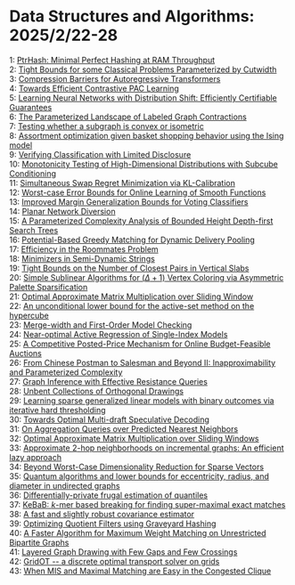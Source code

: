 # Data Structures and Algorithms: 2025/2/22-28  
1: [PtrHash: Minimal Perfect Hashing at RAM Throughput](https://doi.org/10.48550/arXiv.2502.15539)  
2: [Tight Bounds for some Classical Problems Parameterized by Cutwidth](https://doi.org/10.48550/arXiv.2502.15884)  
3: [Compression Barriers for Autoregressive Transformers](https://doi.org/10.48550/arXiv.2502.15955)  
4: [Towards Efficient Contrastive PAC Learning](https://doi.org/10.48550/arXiv.2502.15962)  
5: [Learning Neural Networks with Distribution Shift: Efficiently  Certifiable Guarantees](https://doi.org/10.48550/arXiv.2502.16021)  
6: [The Parameterized Landscape of Labeled Graph Contractions](https://doi.org/10.48550/arXiv.2502.16096)  
7: [Testing whether a subgraph is convex or isometric](https://doi.org/10.48550/arXiv.2502.16193)  
8: [Assortment optimization given basket shopping behavior using the Ising  model](https://doi.org/10.48550/arXiv.2502.16260)  
9: [Verifying Classification with Limited Disclosure](https://doi.org/10.48550/arXiv.2502.16352)  
10: [Monotonicity Testing of High-Dimensional Distributions with Subcube  Conditioning](https://doi.org/10.48550/arXiv.2502.16355)  
11: [Simultaneous Swap Regret Minimization via KL-Calibration](https://doi.org/10.48550/arXiv.2502.16387)  
12: [Worst-case Error Bounds for Online Learning of Smooth Functions](https://doi.org/10.48550/arXiv.2502.16388)  
13: [Improved Margin Generalization Bounds for Voting Classifiers](https://doi.org/10.48550/arXiv.2502.16462)  
14: [Planar Network Diversion](https://doi.org/10.48550/arXiv.2502.16714)  
15: [A Parameterized Complexity Analysis of Bounded Height Depth-first Search  Trees](https://doi.org/10.48550/arXiv.2502.16723)  
16: [Potential-Based Greedy Matching for Dynamic Delivery Pooling](https://doi.org/10.48550/arXiv.2502.16862)  
17: [Efficiency in the Roommates Problem](https://doi.org/10.48550/arXiv.2502.16960)  
18: [Minimizers in Semi-Dynamic Strings](https://doi.org/10.48550/arXiv.2502.17199)  
19: [Tight Bounds on the Number of Closest Pairs in Vertical Slabs](https://doi.org/10.48550/arXiv.2502.17600)  
20: [Simple Sublinear Algorithms for $(\Delta+1)$ Vertex Coloring via  Asymmetric Palette Sparsification](https://doi.org/10.48550/arXiv.2502.17629)  
21: [Optimal Approximate Matrix Multiplication over Sliding Window](https://doi.org/10.48550/arXiv.2502.17940)  
22: [An unconditional lower bound for the active-set method on the hypercube](https://doi.org/10.48550/arXiv.2502.18019)  
23: [Merge-width and First-Order Model Checking](https://doi.org/10.48550/arXiv.2502.18065)  
24: [Near-optimal Active Regression of Single-Index Models](https://doi.org/10.48550/arXiv.2502.18213)  
25: [A Competitive Posted-Price Mechanism for Online Budget-Feasible Auctions](https://doi.org/10.48550/arXiv.2502.18265)  
26: [From Chinese Postman to Salesman and Beyond II: Inapproximability and  Parameterized Complexity](https://doi.org/10.48550/arXiv.2502.18541)  
27: [Graph Inference with Effective Resistance Queries](https://doi.org/10.48550/arXiv.2502.18350)  
28: [Unbent Collections of Orthogonal Drawings](https://doi.org/10.48550/arXiv.2502.18390)  
29: [Learning sparse generalized linear models with binary outcomes via  iterative hard thresholding](https://doi.org/10.48550/arXiv.2502.18393)  
30: [Towards Optimal Multi-draft Speculative Decoding](https://doi.org/10.48550/arXiv.2502.18779)  
31: [On Aggregation Queries over Predicted Nearest Neighbors](https://doi.org/10.48550/arXiv.2502.18803)  
32: [Optimal Approximate Matrix Multiplication over Sliding Windows](https://doi.org/10.48550/arXiv.2502.18830)  
33: [Approximate $2$-hop neighborhoods on incremental graphs: An efficient  lazy approach](https://doi.org/10.48550/arXiv.2502.19205)  
34: [Beyond Worst-Case Dimensionality Reduction for Sparse Vectors](https://doi.org/10.48550/arXiv.2502.19865)  
35: [Quantum algorithms and lower bounds for eccentricity, radius, and  diameter in undirected graphs](https://doi.org/10.48550/arXiv.2502.20148)  
36: [Differentially-private frugal estimation of quantiles](https://doi.org/10.48550/arXiv.2502.20207)  
37: [KeBaB: $k$-mer based breaking for finding super-maximal exact matches](https://doi.org/10.48550/arXiv.2502.20338)  
38: [A fast and slightly robust covariance estimator](https://doi.org/10.48550/arXiv.2502.20708)  
39: [Optimizing Quotient Filters using Graveyard Hashing](https://doi.org/10.48550/arXiv.2502.20725)  
40: [A Faster Algorithm for Maximum Weight Matching on Unrestricted Bipartite  Graphs](https://doi.org/10.48550/arXiv.2502.20889)  
41: [Layered Graph Drawing with Few Gaps and Few Crossings](https://doi.org/10.48550/arXiv.2502.20896)  
42: [GridOT -- a discrete optimal transport solver on grids](https://doi.org/10.48550/arXiv.2502.20905)  
43: [When MIS and Maximal Matching are Easy in the Congested Clique](https://doi.org/10.48550/arXiv.2502.21031)  